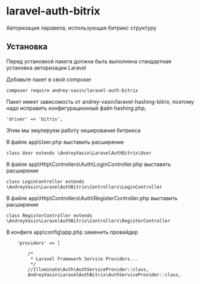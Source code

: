 # laravel-auth-bitrix
Авторизация ларавела, использующая битрикс структуру
## Установка
Перед установкой пакета должна быть выполнена стандартная установка 
авторизации Laravel

Добавьте пакет в свой composer 
```
composer require andrey-vasin/laravel-auth-bitrix
```
Пакет имеет зависомость от andrey-vasin/laravel-hashing-bitrix, поэтому надо 
исправить конфигурационный файл hashing.php,
```
'driver' => 'bitrix',
```
Этим мы эмулируем работу хеширования битрикса

В файле app\User.php выставить расширение 

```
class User extends \AndreyVasin\LaravelAuthBitrix\User
```

В файле app\Http\Controllers\Auth\LoginController.php выставить расширение

```
class LoginController extends \AndreyVasin\LaravelAuthBitrix\Controllers\LoginController
```

В файле app\Http\Controllers\Auth\RegisterController.php выставить расширение

```
class RegisterController extends \AndreyVasin\LaravelAuthBitrix\Controllers\RegisterController
```

В конфиге app\config\app.php заменить провайдер
```    
    'providers' => [

        /*
         * Laravel Framework Service Providers...
         */
        //Illuminate\Auth\AuthServiceProvider::class,
        AndreyVasin\LaravelAuthBitrix\AuthServiceProvider::class,
```